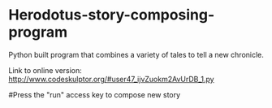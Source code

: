 # Herodotus-story-composing-program

Python built program that combines a variety of tales to tell a new chronicle.

Link to online version: http://www.codeskulptor.org/#user47_ijvZuokm2AvUrDB_1.py

#Press the "run" access key to compose new story
